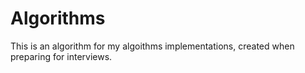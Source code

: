 # Algorithms
This is an algorithm for my algoithms implementations, created when preparing for interviews.
